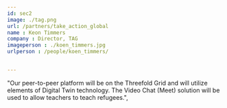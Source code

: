 ```yaml
---
id: sec2
image: ./tag.png
url: /partners/take_action_global
name : Keon Timmers
company : Director, TAG 
imageperson : ./koen_timmers.jpg
urlperson : /people/koen_timmers/


---
```


"Our peer-to-peer platform will be on the Threefold Grid and will utilize elements of Digital Twin technology. The Video Chat (Meet) solution will be used to allow teachers to teach refugees.", 
